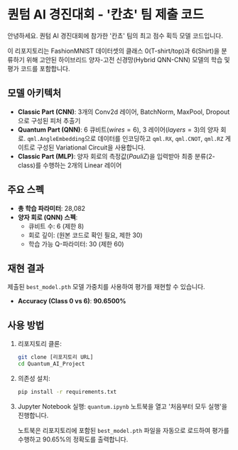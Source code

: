 # 퀀텀 AI 경진대회 - '칸쵸' 팀 제출 코드

안녕하세요. 퀀텀 AI 경진대회에 참가한 '칸쵸' 팀의 최고 점수 획득 모델 코드입니다.

이 리포지토리는 FashionMNIST 데이터셋의 클래스 0(T-shirt/top)과 6(Shirt)을 분류하기 위해 고안된 하이브리드 양자-고전 신경망(Hybrid QNN-CNN) 모델의 학습 및 평가 코드를 포함합니다.

## 모델 아키텍처

* **Classic Part (CNN)**: 3개의 Conv2d 레이어, BatchNorm, MaxPool, Dropout으로 구성된 피처 추출기
* **Quantum Part (QNN)**: 6 큐비트($wires=6$), 3 레이어($layers=3$)의 양자 회로. `qml.AngleEmbedding`으로 데이터를 인코딩하고 `qml.RX`, `qml.CNOT`, `qml.RZ` 게이트로 구성된 Variational Circuit을 사용합니다.
* **Classic Part (MLP)**: 양자 회로의 측정값($PauliZ$)을 입력받아 최종 분류(2-class)를 수행하는 2개의 Linear 레이어

## 주요 스펙

* **총 학습 파라미터**: 28,082
* **양자 회로 (QNN) 스펙**:
    * 큐비트 수: 6 (제한 8)
    * 회로 깊이: (원본 코드로 확인 필요, 제한 30)
    * 학습 가능 Q-파라미터: 30 (제한 60)

## 재현 결과

제출된 `best_model.pth` 모델 가중치를 사용하여 평가를 재현할 수 있습니다.

* **Accuracy (Class 0 vs 6)**: **90.6500%**

## 사용 방법

1.  리포지토리 클론:
    ```bash
    git clone [리포지토리 URL]
    cd Quantum_AI_Project
    ```

2.  의존성 설치:
    ```bash
    pip install -r requirements.txt
    ```

3.  Jupyter Notebook 실행:
    `quantum.ipynb` 노트북을 열고 '처음부터 모두 실행'을 진행합니다.

    노트북은 리포지토리에 포함된 `best_model.pth` 파일을 자동으로 로드하여 평가를 수행하고 90.65%의 정확도를 출력합니다.